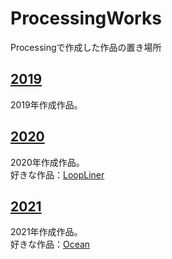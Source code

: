 # ProcessingWorks
Processingで作成した作品の置き場所  

## [2019](./2019)
2019年作成作品。  

## [2020](./2020)
2020年作成作品。  
好きな作品：[LoopLiner](./2020/LoopLiner)

## [2021](./2021)
2021年作成作品。  
好きな作品：[Ocean](./2021/Ocean)